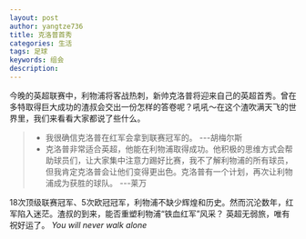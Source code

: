 ```yaml
---
layout: post
author: yangtze736
title: 克洛普首秀
categories: 生活
tags: 足球
keywords: 组会
description:
---
```


今晚的英超联赛中，利物浦将客战热刺，新帅克洛普将迎来自己的英超首秀。曾在多特取得巨大成功的渣叔会交出一份怎样的答卷呢？吼吼～在这个渣吹满天飞的世界里，我们来看看大家都说了些什么。

> - 我很确信克洛普在红军会拿到联赛冠军的。 ---胡梅尔斯
> - 克洛普非常适合英超，他能在利物浦取得成功。他积极的思维方式会帮助球员们，让大家集中注意力踢好比赛，我不了解利物浦的所有球员，但我肯定克洛普会让他们变得更出色。克洛普有一个计划，再次让利物浦成为获胜的球队。 ---莱万


18次顶级联赛冠军、5次欧冠冠军，利物浦不缺少辉煌和历史。然而沉沦数年，红军陷入迷茫。渣叔的到来，能否重塑利物浦“铁血红军”风采？ 英超无弱旅，唯有祝好运了。 *You will never walk alone*

